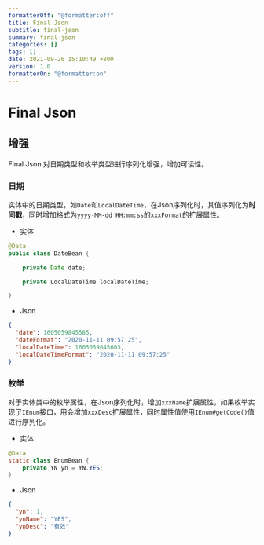 ```yaml
---
formatterOff: "@formatter:off"
title: Final Json
subtitle: final-json 
summary: final-json
categories: [] 
tags: [] 
date: 2021-09-26 15:10:49 +800 
version: 1.0
formatterOn: "@formatter:on"
---
```


# Final Json


## 增强

Final Json 对日期类型和枚举类型进行序列化增强，增加可读性。

### 日期

实体中的日期类型，如`Date`和`LocalDateTime`，在Json序列化时，其值序列化为**时间戳**，同时增加格式为`yyyy-MM-dd HH:mm:ss`的`xxxFormat`的扩展属性。

* 实体

```java
@Data
public class DateBean {

    private Date date;

    private LocalDateTime localDateTime;

}
```

* Json

```json
{
  "date": 1605059845585,
  "dateFormat": "2020-11-11 09:57:25",
  "localDateTime": 1605059845603,
  "localDateTimeFormat": "2020-11-11 09:57:25"
}
```



### 枚举

对于实体类中的枚举属性，在Json序列化时，增加`xxxName`扩展属性，如果枚举实现了`IEnum`接口，用会增加`xxxDesc`扩展属性，同时属性值使用`IEnum#getCode()`值进行序列化。

* 实体

```java
@Data
static class EnumBean {
    private YN yn = YN.YES;
}
```

* Json

```json
{
  "yn": 1,
  "ynName": "YES",
  "ynDesc": "有效"
}
```
